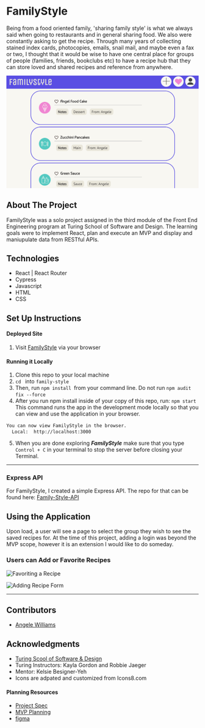# FamilyStyle
 Being from a food oriented family, 'sharing family style' is what we always said when going to restaurants and in general sharing food. We also were constantly asking to get the recipe. Through many years of collecting stained index cards, photocopies, emails, snail mail, and maybe even a fax or two, I thought that it would be wise to have one central place for groups of people (families, friends, bookclubs etc) to have a recipe hub that they can store loved and shared recipes and reference from anywhere. 

![Recipes](/src/Images/recipes.png)

## About The Project
FamilyStyle was a solo project assigned in the third module of the Front End Engineering program at Turing School of Software and Design. The learning goals were to implement React, plan and execute an MVP and display and maniupulate data from RESTful APIs. 

## Technologies
* React | React Router
* Cypress
* Javascript
* HTML
* CSS

## Set Up Instructions
#### Deployed Site
1. Visit [FamilyStyle]( https://family-style.herokuapp.com/) via your browser

#### Running it Locally
1. Clone this repo to your local machine
2. `cd ` into `family-style`
3. Then, run `npm install `from your command line. Do not run `npm audit fix --force`
4. After you run npm install inside of your copy of this repo, run:
`npm start`
This command runs the app in the development mode locally so that you can view and use the application in your browser.
```
You can now view FamilyStyle in the browser.
  Local:  http://localhost:3000
```

5. When you are done exploring _**FamilyStyle**_ make sure that you type `Control + C` in your terminal to stop the server before closing your Terminal.
---
### Express API 
For FamilyStyle, I created a simple Express API. The repo for that can be found here: [Family-Style-API](https://github.com/angelewilliams/api-family-style)

## Using the Application
Upon load, a user will see a page to select the group they wish to see the saved recipes for. At the time of this project, adding a login was beyond the MVP scope, however it is an extension I would like to do someday. 

### Users can Add or Favorite Recipes 

![Favoriting a Recipe](https://media.giphy.com/media/yaBHXWlpc3O2FE3VeZ/giphy.gif)

![Adding Recipe Form](https://media.giphy.com/media/1v0D9F8KTcvikezXOv/giphy.gif)



----
## Contributors
- [Angele Williams](https://github.com/angelewilliams)

## Acknowledgments

* [Turing Scool of Software & Design](https://turing.edu/)
* Turing Instructors: Kayla Gordon and Robbie Jaeger
* Mentor: Kelsie Besigner-Yeh
* Icons are adpated and customized from Icons8.com


#### Planning Resources
* [Project Spec](https://frontend.turing.edu/projects/module-3/showcase.html)
* [MVP Planning](https://docs.google.com/document/d/1M1eMH3h6IY1Q6PFv-rs2hmcqOgAt_IYi5AYOhwaO2Nk/edit)
* [figma](https://www.figma.com/file/z62sIwoX9EdVwouLNCUGoL/FamilyStyle?node-id=0%3A1)

